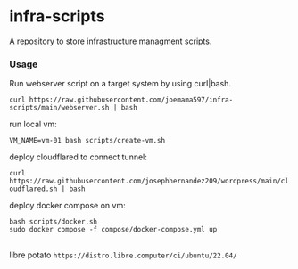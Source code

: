 # infra-scripts

A repository to store infrastructure managment scripts.

### Usage

Run webserver script on a target system by using curl|bash.

`curl https://raw.githubusercontent.com/joemama597/infra-scripts/main/webserver.sh | bash`

run local vm:

`VM_NAME=vm-01 bash scripts/create-vm.sh`

deploy cloudflared to connect tunnel:

`curl https://raw.githubusercontent.com/josephhernandez209/wordpress/main/cloudflared.sh | bash`

deploy docker compose on vm:

```shell
bash scripts/docker.sh
sudo docker compose -f compose/docker-compose.yml up
```

##
libre potato 
`https://distro.libre.computer/ci/ubuntu/22.04/`